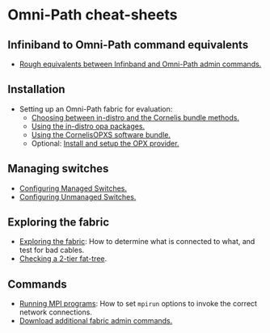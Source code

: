 # Omni-Path cheat-sheets

## Infiniband to Omni-Path command equivalents
- [Rough equivalents between Infinband and Omni-Path admin commands.](IB_vs_OPA_Commands.pdf)
## Installation
- Setting up an Omni-Path fabric for evaluation:
  - [Choosing between in-distro and the Cornelis bundle methods.](InDistro-vs-Bundle.md)
  - [Using the in-distro opa packages.](BriefInstallAndTest_In-Distro.md)
  - [Using the CornelisOPXS software bundle.](BriefInstallAndTest.md)
  - Optional: [Install and setup the OPX provider.](OPX_AppNote.md)
## Managing switches
- [Configuring Managed Switches.](Config_ManagedSwitches.md)
- [Configuring Unmanaged Switches.](Config_UnmanagedSwitches.md)
## Exploring the fabric
- [Exploring the fabric](FabricExplore.md): How to determine what is connected to what, and test for bad cables.
- [Checking a 2-tier fat-tree](TreeAnalysis.md).
## Commands
- [Running MPI programs](Running_MPI_Applications.md): How to set ```mpirun``` options to invoke the correct network connections.
- [Download additional fabric admin commands.](https://github.com/andrew01144/OpaAdminScripts)


